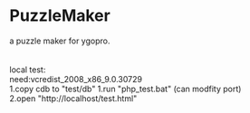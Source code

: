 <h1>PuzzleMaker</h1>
a puzzle maker for ygopro.<br>
<br>
<br>
local test:<br>
need:vcredist_2008_x86_9.0.30729<br>
1.copy cdb to "test/db"
1.run "php_test.bat"   (can modfity port)<br>
2.open "http://localhost/test.html"<br>
